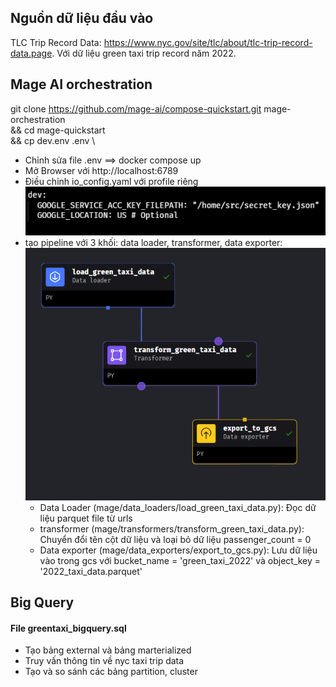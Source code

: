 ##  Nguồn dữ liệu đầu vào
TLC Trip Record Data: https://www.nyc.gov/site/tlc/about/tlc-trip-record-data.page. Với dữ liệu green taxi trip record năm 2022.

## Mage AI orchestration
git clone https://github.com/mage-ai/compose-quickstart.git mage-orchestration \
&& cd mage-quickstart \
&& cp dev.env .env \
- Chỉnh sửa file .env
==> docker compose up
- Mở Browser với http://localhost:6789
- Điều chỉnh io_config.yaml với profile riêng
![alt text](image-1.png)
- tạo pipeline với 3 khối: data loader, transformer, data exporter:
![alt text](image.png)
    * Data Loader (mage/data_loaders/load_green_taxi_data.py): Đọc dữ liệu parquet file từ urls
    * transformer (mage/transformers/transform_green_taxi_data.py): Chuyển đổi tên cột dữ liệu và loại bỏ dữ liệu passenger_count = 0
    * Data exporter (mage/data_exporters/export_to_gcs.py): Lưu dữ liệu vào trong gcs với bucket_name = 'green_taxi_2022' và object_key = '2022_taxi_data.parquet'

## Big Query
#### File greentaxi_bigquery.sql
- Tạo bảng external và bảng marterialized
- Truy vấn thông tin về nyc taxi trip data
- Tạo và so sánh các bảng partition, cluster